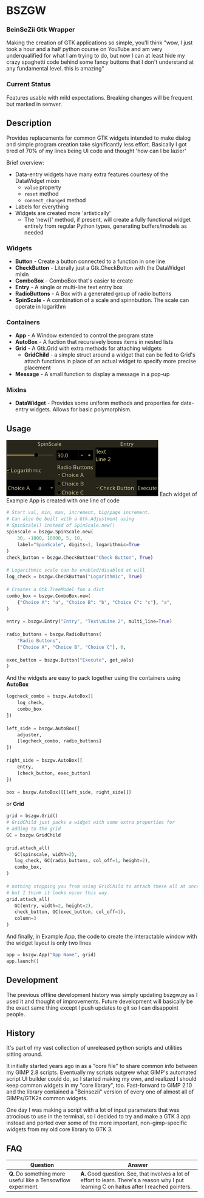# BSZGW
### BeinSeZii Gtk Wrapper
Making the creation of GTK applications so simple, you'll think "wow, I just took a hour and a half python course on YouTube and am very underqualified for what I am trying to do, but now I can at least hide my crazy spaghetti code behind some fancy buttons that I don't understand at any fundamental level. this is amazing"

### Current Status
Features usable with mild expectations. Breaking changes will be frequent but marked in semver.

## Description
Provides replacements for common GTK widgets intended to make dialog and
simple program creation take significantly less effort. Basically I got tired
of 70% of my lines being UI code and thought 'how can I be lazier'

Brief overview:
 - Data-entry widgets have many extra features courtesy of the DataWidget mixin
   - `value` property
   - `reset` method
   - `connect_changed` method
 - Labels for everything
 - Widgets are created more 'artistically'
   - The 'new()' method, if present, will create a fully functional widget
     entirely from regular Python types, generating buffers/models as needed

### Widgets
 - **Button** - Create a button connected to a function in one line
 - **CheckButton** - Literally just a Gtk.CheckButton with the DataWidget mixin
 - **ComboBox** - ComboBox that's easier to create
 - **Entry** - A single or multi-line text entry box
 - **RadioButtons** - A Box with a generated group of radio buttons
 - **SpinScale** - A combination of a scale and spinnbutton. The scale can operate in logarithm

### Containers
 - **App** - A Window extended to control the program state
 - **AutoBox** - A fuction that recursively boxes items in nested lists
 - **Grid** - A Gtk.Grid with extra methods for attaching widgets
   - **GridChild** - a simple struct around a widget that can be fed to Grid's attach
     functions in place of an actual widget to specify more precise placement
 - **Message** - A small function to display a message in a pop-up

### MixIns
  - **DataWidget** - Provides some uniform methods and properties for data-entry widgets.
    Allows for basic polymorphism.
## Usage
<img src="./Example Apps/screenshot.png" width="400">
Each widget of Example App is created with one line of code

```python
# Start val, min, max, increment, big/page increment.
# Can also be built with a Gtk.Adjustment using
# SpinScale() instead of SpinScale.new()
spinscale = bszgw.SpinScale.new(
    30, -1000, 10000, 5, 10,
    label="SpinScale", digits=1, logarithmic=True
)
check_button = bszgw.CheckButton("Check Button", True)

# Logarithmic scale can be enabled/disabled at will
log_check = bszgw.CheckButton("Logarithmic", True)

# Creates a Gtk.TreeModel fom a dict
combo_box = bszgw.ComboBox.new(
    {"Choice A": "a", "Choice B": "b", "Choice C": "c"}, "a",
)

entry = bszgw.Entry("Entry", "Text\nLine 2", multi_line=True)

radio_buttons = bszgw.RadioButtons(
    "Radio Buttons",
    ["Choice A", "Choice B", "Choice C"], 0,

exec_button = bszgw.Button("Execute", get_vals)
)
```

And the widgets are easy to pack together using the containers using **AutoBox**
```python
logcheck_combo = bszgw.AutoBox([
    log_check,
    combo_box
])

left_side = bszgw.AutoBox([
    adjuster,
    [logcheck_combo, radio_buttons]
])

right_side = bszgw.AutoBox([
    entry,
    [check_button, exec_button]
])

box = bszgw.AutoBox([[left_side, right_side]])
```
or **Grid**
 ```python
grid = bszgw.Grid()
# GridChild just packs a widget with some extra properties for
# adding to the grid
GC = bszgw.GridChild

grid.attach_all(
    GC(spinscale, width=2),
    log_check, GC(radio_buttons, col_off=1, height=2),
    combo_box,
)

# nothing stopping you from using GridChild to attach these all at once
# but I think it looks nicer this way.
grid.attach_all(
    GC(entry, width=2, height=2),
    check_button, GC(exec_button, col_off=1),
    column=3
)

 ```
 
And finally, in Example App, the code to create the interactable window with the widget layout is only two lines
```python
app = bszgw.App("App Name", grid)
app.launch()
```

## Development
The previous offline development history was simply updating bszgw.py as I used it and thought of improvements. Future development will basically be the exact same thing except I push updates to git so I can disappoint people.

## History
It's part of my vast collection of unreleased python scripts and utilities sitting around.

It initially started years ago in as a "core file" to share common info between my GIMP 2.8 scripts. Eventually my scripts outgrew what GIMP's automated script UI builder could do, so I started making my own, and realized I should keep common widgets in my "core library", too. Fast-forward to GIMP 2.10 and the library contained a "Beinsezii" version of every one of almost all of GIMPs/GTK2s common widgets.

One day I was making a script with a lot of input parameters that was atrocious to use in the terminal, so I decided to try and make a GTK 3 app instead and ported over some of the more important, non-gimp-specific widgets from my old core library to GTK 3.

## FAQ
Question|Answer
--------|------
**Q.** Do something more useful like a Tensowflow experiment.|**A.** Good question. See, that involves a lot of effort to learn. There's a reason why I put learning C on haitus after I reached pointers.
